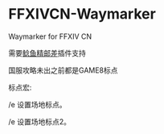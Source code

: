 # FFXIVCN-Waymarker
Waymarker for FFXIV CN

需要[鲶鱼精邮差](https://github.com/Natsukage/PostNamazu)插件支持

国服攻略未出之前都是GAME8标点

标点宏: 

/e 设置场地标点。

/e 设置场地标点2。
